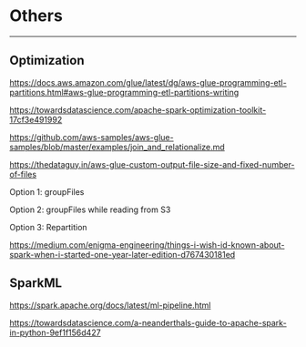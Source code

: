 # Others

---

## Optimization

<https://docs.aws.amazon.com/glue/latest/dg/aws-glue-programming-etl-partitions.html#aws-glue-programming-etl-partitions-writing>

<https://towardsdatascience.com/apache-spark-optimization-toolkit-17cf3e491992>

<https://github.com/aws-samples/aws-glue-samples/blob/master/examples/join_and_relationalize.md>

<https://thedataguy.in/aws-glue-custom-output-file-size-and-fixed-number-of-files>

Option 1: groupFiles

Option 2: groupFiles while reading from S3

Option 3: Repartition

<https://medium.com/enigma-engineering/things-i-wish-id-known-about-spark-when-i-started-one-year-later-edition-d767430181ed>

## SparkML

<https://spark.apache.org/docs/latest/ml-pipeline.html>

<https://towardsdatascience.com/a-neanderthals-guide-to-apache-spark-in-python-9ef1f156d427>
